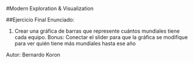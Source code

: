 #Modern Exploration &amp; Visualization

##Ejercicio Final
Enunciado:
1. Crear una gráfica de barras que represente cuántos mundiales
tiene cada equipo.
Bonus: Conectar el slider para que la gráfica se modifique para ver
quién tiene más mundiales hasta ese año

Autor: Bernardo Koron
